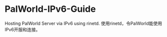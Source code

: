 # PalWorld-IPv6-Guide
Hosting PalWorld Server via IPv6 using rinetd. 使用rinetd，令PalWorld能使用IPv6开服和连接。
